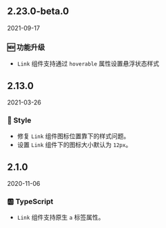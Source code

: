## 2.23.0-beta.0

2021-09-17

### 🆕 功能升级

- `Link` 组件支持通过 `hoverable` 属性设置悬浮状态样式

## 2.13.0

2021-03-26

### 💅 Style

- 修复 `Link` 组件图标位置靠下的样式问题。
- 设置 `Link` 组件下的图标大小默认为 `12px`。



## 2.1.0

2020-11-06

### 🆎 TypeScript

- `Link` 组件支持原生 `a` 标签属性。

